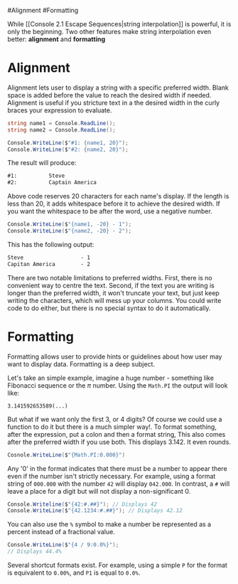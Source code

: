 #Alignment #Formatting 

While [[Console 2.1 Escape Sequences|string interpolation]] is powerful, it is only the beginning. Two other features make string interpolation even better: **alignment** and **formatting**
# Alignment

Alignment lets user to display a string with a specific preferred width. Blank space is added before the value to reach the desired width if needed. Alignment is useful if you stricture text in a the desired width in the curly braces your expression to evaluate. 

```c#
string name1 = Console.ReadLine();
string name2 = Console.ReadLine();

Console.WriteLine($"#1: {name1, 20}");
Console.WriteLine($"#2: {name2, 20}");
```
The result will produce:
```markdown
#1:          Steve
#2:          Captain America
```

Above code reserves 20 characters for each name's display. If the length is less than 20, it adds whitespace before it to achieve the desired width.
If you want the whitespace to be after the word, use a negative number.

```c#
Console.WriteLine($"{name1, -20} - 1");
Console.WriteLine($"{name2, -20} - 2");
```
This has the following output:
```markdown
Steve                  - 1
Capitan America        - 2
```

There are two notable limitations to preferred widths. First, there is no convenient way to centre the text. Second, if the text you are writing is longer than the preferred width, it won't truncate your text, but just keep writing the characters, which will mess up your columns. You could write code to do either, but there is no special syntax to do it automatically.

# Formatting

Formatting allows user to provide hints or guidelines about how user may want to display data. Formatting is a deep subject.

Let's take an simple example, imagine a huge number - something like Fibonacci sequence or the $\pi$ number. Using the `Math.PI` the output will look like:

	3.141592653589(...)

But what if we want only the first 3, or 4 digits? Of course we could use a function to do it but there is a much simpler way!. To format something, after the expression, put a colon and then a format string, This also comes after the preferred width if you use both. This displays 3.142. It even rounds.

```c#
Cosnole.WriteLine($"{Math.PI:0.000}")
```

Any '0' in the format indicates that there must be a number to appear there even if the number isn't strictly necessary. For example, using a format string of `000.000` with the number `42` will display `042.000`.
In contrast, a `#` will leave a place for a digit but will not display a non-significant 0.

```c#
Console.Writeline($"{42:#.##}"); // Displays 42
Console.WriteLine($"{42.1234:#.##}"); // Displays 42.12
```

You can also use the `%` symbol to make a number be represented as a percent instead of a fractional value.

```c#
Console.WriteLine($"{4 / 9:0.0%}");
// Displays 44.4%
```

Several shortcut formats exist. For example, using a simple `P` for the format is equivalent to `0.00%`, and `P1` is equal to `0.0%`. 
